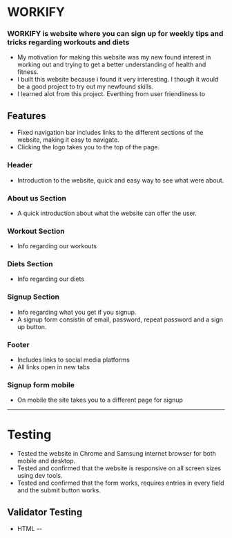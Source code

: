 # WORKIFY

### WORKIFY is website where you can sign up for weekly tips and tricks regarding workouts and diets

- My motivation for making this website was my new found interest in working out and trying to get a better understanding of health and fitness.
- I built this website because i found it very interesting. I though it would be a good project to try out my newfound skills.
- I learned alot from this project. Everthing from user friendliness to 

## Features

- Fixed navigation bar includes links to the different sections of the website, making it easy to navigate.
- Clicking the logo takes you to the top of the page.

### Header
- Introduction to the website, quick and easy way to see what were about.

### About us Section
- A quick introduction about what the website can offer the user.

### Workout Section
- Info regarding our workouts

### Diets Section
- Info regarding our diets

### Signup Section
- Info regarding what you get if you signup.
- A signup form consistin of email, password, repeat password and a sign up button.

### Footer
- Includes links to social media platforms
- All links open in new tabs

### Signup form mobile
- On mobile the site takes you to a different page for signup

---

# Testing

- Tested the website in Chrome and Samsung internet browser for both mobile and desktop.
- Tested and confirmed that the website is responsive on all screen sizes using dev tools.
- Tested and confirmed that the form works, requires entries in every field and the submit button works.

## Validator Testing
- HTML
-- 
